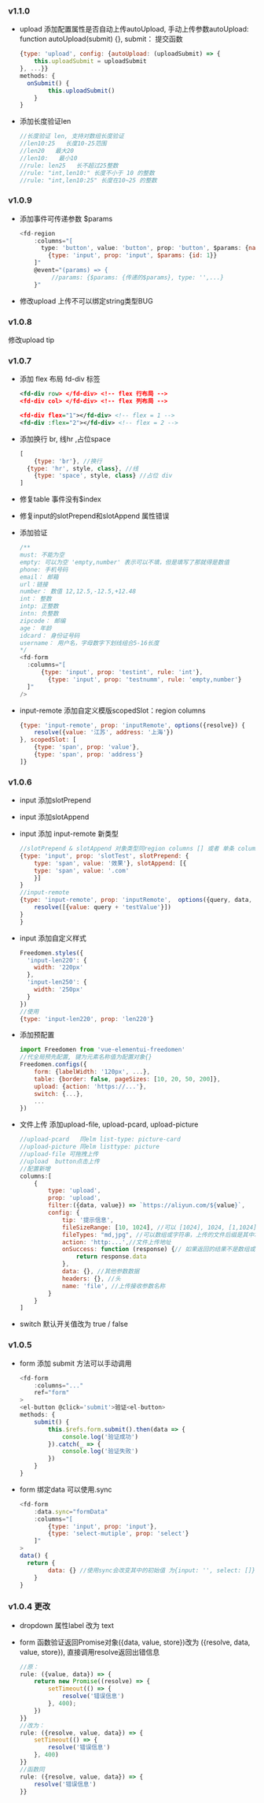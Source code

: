 ### v1.1.0

* upload 添加配置属性是否自动上传autoUpload, 手动上传参数autoUpload: function autoUpload(submit) {}, submit： 提交函数

  ```js
  {type: 'upload', config: {autoUpload: (uploadSubmit) => {
      this.uploadSubmit = uploadSubmit
  }, ...}}
  methods: {
  	onSubmit() {
          this.uploadSubmit()
      }     
  }
  ```

  

* 添加长度验证len

  ```js
  //长度验证 len, 支持对数组长度验证
  //len10:25   长度10-25范围
  //len20   最大20
  //len10:   最小10
  //rule: len25   长不超过25整数
  //rule: "int,len10:" 长度不小于 10 的整数
  //rule: "int,len10:25" 长度在10~25 的整数
  ```

  

### v1.0.9

* 添加事件可传递参数 $params

  ```js
  <fd-region 
      :columns="[
  	    type: 'button', value: 'button', prop: 'button', $params: {name: '传递到事件回调'},
          {type: 'input', prop: 'input', $params: {id: 1}}
      ]"
      @event="(params) => {
           //params: {$params: {传递的$params}, type: '',...}
      }"
  ```

* 修改upload 上传不可以绑定string类型BUG

### v1.0.8 

修改upload tip

### v1.0.7

* 添加 flex 布局 fd-div 标签

  ```xml
  <fd-div row> </fd-div> <!-- flex 行布局 -->
  <fd-div col> </fd-div> <!-- flex 列布局 -->
  
  <fd-div flex="1"></fd-div> <!-- flex = 1 -->
  <fd-div :flex="2"></fd-div> <!-- flex = 2 -->
  ```

* 添加换行  br, 线hr ,占位space

  ```js
  [
      {type: 'br'}, //换行
  	{type: 'hr', style, class}, //线
      {type: 'space', style, class} //占位 div
  ]
  ```

* 修复table 事件没有$index

* 修复input的slotPrepend和slotAppend 属性错误

* 添加验证

  ```js
  /**
  must: 不能为空
  empty: 可以为空 'empty,number' 表示可以不填，但是填写了那就得是数值
  phone: 手机号码
  email： 邮箱
  url：链接
  number： 数值 12,12.5,-12.5,+12.48
  int： 整数
  intp: 正整数
  intn: 负整数
  zipcode： 邮编
  age： 年龄
  idcard： 身份证号码
  username： 用户名，字母数字下划线组合5-16长度
  */
  <fd-form 
  	:columns="[
  		{type: 'input', prop: 'testint', rule: 'int'},
          {type: 'input', prop: 'testnumm', rule: 'empty,number'}
  	]"
  />
  ```


* input-remote 添加自定义模版scopedSlot：region columns

  ```js
  {type: 'input-remote', prop: 'inputRemote', options({resolve}) {
      resolve({value: '江苏', address: '上海'})
  }, scopedSlot: [
      {type: 'span', prop: 'value'},
      {type: 'span', prop: 'address'}
  ]}
  ```

  

### v1.0.6

* input 添加slotPrepend

* input 添加slotAppend

* input 添加 input-remote 新类型

  ```js
  //slotPrepend & slotAppend 对象类型同region columns [] 或者 单条 column {}
  {type: 'input', prop: 'slotTest', slotPrepend: {
      type: 'span', value: '效果'}, slotAppend: [{
      type: 'span', value: '.com'  
      }]
  }
  //input-remote
  {type: 'input-remote', prop: 'inputRemote',  options({query, data, value, resolve, store}){
      resolve([{value: query + 'testValue'}])
  }
  }
  ```

* input 添加自定义样式

  ```js
  Freedomen.styles({ 
    'input-len220': {
      width: '220px'
    },
    'input-len250': {
      width: '250px'
    }
  })
  //使用
  {type: 'input-len220', prop: 'len220'}
  ```


* 添加预配置

  ```js
  import Freedomen from 'vue-elementui-freedomen'
  //代全局预先配置, 键为元素名称值为配置对象{}
  Freedomen.configs({
      form: {labelWidth: '120px', ...},
      table: {border: false, pageSizes: [10, 20, 50, 200]},
      upload: {action: 'https://...'},
      switch: {...},
      ...         
  })
  ```


* 文件上传 添加upload-file, upload-pcard, upload-picture

  ```js
  //upload-pcard   同elm list-type: picture-card
  //upload-picture 同elm listtype: picture
  //upload-file 可拖拽上传
  //upload  button点击上传
  //配置新增
  columns:[
      {
          type: 'upload', 
          prop: 'upload', 
          filter:({data, value}) => `https://aliyun.com/${value}`,
          config: {
              tip: '提示信息',
              fileSizeRange: [10, 1024], //可以 [1024], 1024, [1,1024]格式。单个默认上传最大KB, 长度为2的数组即是文件大小区间限制
              fileTypes: "md,jpg", //可以数组或字符串，上传的文件后缀是其中才可以上传
              action: 'http:...',//文件上传地址
              onSuccess: function (response) {// 如果返回的结果不是数组或字符串，可以通过此处理返回数组或字符串,如['/apple.jpg', 'orange.png'] 或 'orange.png' 或[{url: 'orange.png', id: 1024, ...}], 返回对应的value的格式
                  return response.data
              },
              data: {}, //其他参数数据
              headers: {}, //头
              name: 'file', //上传接收参数名称
          }
      }
  ]
  ```


* switch 默认开关值改为  true / false

### v1.0.5 

* form 添加 submit 方法可以手动调用

  ```js
  <fd-form
      :columns="..."
      ref="form"
  >
  <el-button @click='submit'>验证<el-button>
  methods: {
      submit() {
          this.$refs.form.submit().then(data => {
              console.log('验证成功')
          }).catch(_ => {
              console.log('验证失败')
          })
      }
  }
  ```

  

* form 绑定data 可以使用.sync

  ```js
  <fd-form
      :data.sync="formData"
      :columns="[
          {type: 'input', prop: 'input'},
          {type: 'select-mutiple', prop: 'select'}
      ]"
  >
  data() {
  	return {
          data: {} //使用sync会改变其中的初始值 为{input: '', select: []}
      }        
  }
  ```

  

### v1.0.4 更改

* dropdown 属性label 改为 text

* form 函数验证返回Promise对象({data, value, store})改为 ({resolve, data, value, store}), 直接调用resolve返回出错信息

  ```js
  //原：
  rule: ({value, data}) => { 
      return new Promise((resolve) => {
          setTimeout(() => {
              resolve('错误信息')
          }, 400);
      })
  }}
  //改为：
  rule: ({resolve, value, data}) => {  
      setTimeout(() => {
          resolve('错误信息')
      }, 400)  
  }}
  //函数同
  rule: ({resolve, value, data}) => {   
      resolve('错误信息') 
  }}
  ```

​      